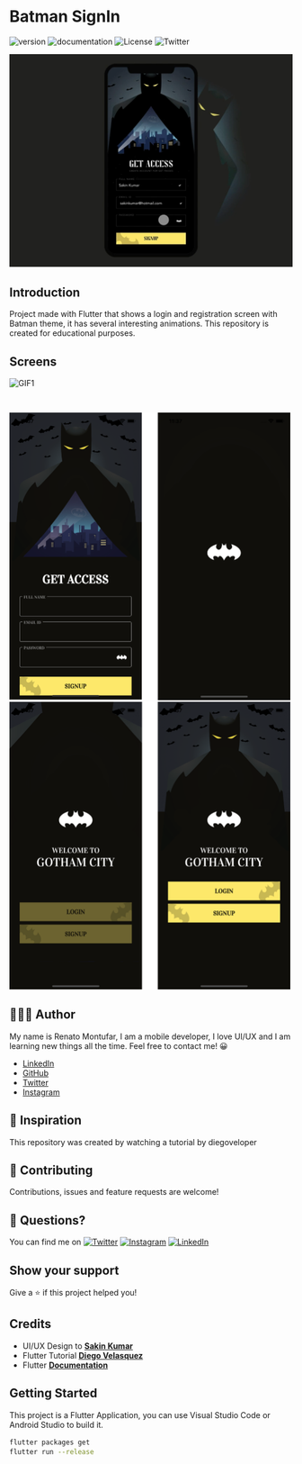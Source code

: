 # Batman SignIn
![version](https://img.shields.io/badge/version-1.0.0-blue) 
![documentation](https://img.shields.io/badge/documentation-yes-success)
![License](https://img.shields.io/badge/License-MIT-yellow.svg) 
![Twitter](https://img.shields.io/twitter/follow/deus_magna?style=social)

![logo](ss/portada.png)
## Introduction 

Project made with Flutter that shows a login and registration screen with Batman theme, it has several interesting animations. This repository is created for educational purposes.

## Screens

![GIF1](https://media.giphy.com/media/3wUWZLX6yLxs9ZpuFm/giphy.gif)
<pre>

</pre>
<img src="ss/ss1.png" width="500">
<img src="ss/ss2.png" width="500">

## 👨🏻‍💻 Author
My name is Renato Montufar, I am a mobile developer, I love UI/UX and I am learning new things all the time. Feel free to contact me! 😀

- [LinkedIn](https://www.linkedin.com/in/deus-magna/)
- [GitHub](https://github.com/deus-magna/)
- [Twitter](https://twitter.com/deus_magna)
- [Instagram](https://www.instagram.com/deus_magna/) 

## 🙈 Inspiration

This repository was created by watching a tutorial by diegoveloper

## 🤝 Contributing

Contributions, issues and feature requests are welcome!

## 🤔 Questions?
You can find me on [![Twitter](https://img.shields.io/twitter/follow/deus_magna?style=social)](https://twitter.com/burhanrashid52) [![Instagram](https://img.shields.io/badge/Instagram-%40deus__magna-orange)](https://www.instagram.com/deus_magna/) [![LinkedIn](https://img.shields.io/badge/LinkedIn-%40deus--magna-blue)](https://www.linkedin.com/in/deus-magna/)

## Show your support

Give a ⭐️ if this project helped you!

## Credits
- UI/UX Design to [**Sakin Kumar**](https://dribbble.com/shots/13905960-Signup-page-Concept-CreateWithAdobeXD)
- Flutter Tutorial [**Diego Velasquez**](https://www.youtube.com/watch?v=f8jD8ixkXXk&ab_channel=diegoveloper)
- Flutter [**Documentation**](https://flutter.io/docs/)

## Getting Started

This project is a Flutter Application, you can use Visual Studio Code or Android Studio to build it.

```sh
flutter packages get
flutter run --release
```

